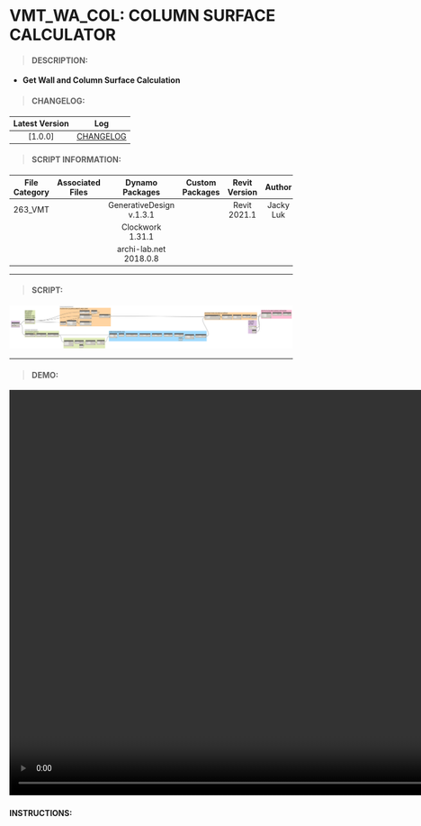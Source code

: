 # VMT_WA_COL: COLUMN SURFACE CALCULATOR

> #### DESCRIPTION: 
- **Get Wall and Column Surface Calculation**

> #### CHANGELOG:

| Latest Version | Log |
| :-------: | :----: | 
|[1.0.0] | [CHANGELOG](/_vmt/changelog/VMT_WA_COL_SurfaceCal.md) |

> #### SCRIPT INFORMATION: 

| File Category| Associated Files | Dynamo Packages | Custom Packages | Revit Version | Author | Reviewed By |
| :-------: | :----: | :---: | :---: | :---: | :---: | :---: |
| 263_VMT |  | GenerativeDesign v.1.3.1 | | Revit 2021.1 | Jacky Luk | |
|         |  | Clockwork 1.31.1 
|         |  | archi-lab.net 2018.0.8

----------------------------------------------------------------
> #### SCRIPT: 
<img src="/_images/vmt/VMT_COL_SurfaceCal.png">


------------------------------------------------------------------------------

> #### DEMO: 

<video width="1280" height="720" controls>
 <source src="/_demo/mp4" type="video/mp4">
</video>

#### INSTRUCTIONS: 